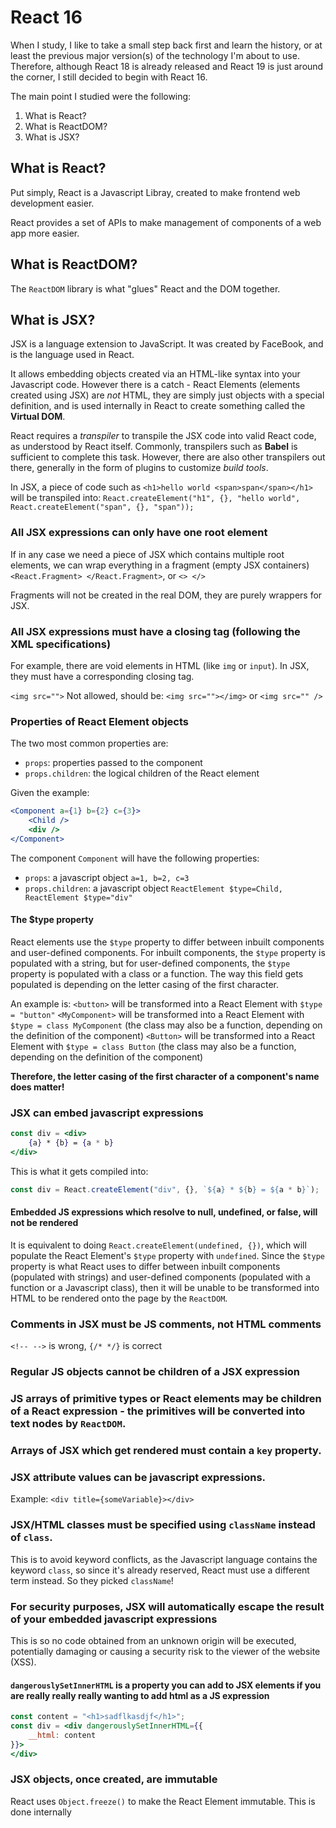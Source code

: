 # React 16

When I study, I like to take a small step back first and learn the history, or at least the previous major version(s) of the technology I'm about to use. Therefore, although React 18 is already released and React 19 is just around the corner, I still decided to begin with React 16.

The main point I studied were the following:
1. What is React?
2. What is ReactDOM?
3. What is JSX?

## What is React?

Put simply, React is a Javascript Libray, created to make frontend web development easier. 

React provides a set of APIs to make management of components of a web app more easier.

## What is ReactDOM?

The `ReactDOM` library is what "glues" React and the DOM together.

## What is JSX?

JSX is a language extension to JavaScript. It was created by FaceBook, and is the language used in React.

It allows embedding objects created via an HTML-like syntax into your Javascript code. However there is a catch - React Elements (elements created using JSX) are *not* HTML, they are simply just objects with a special definition, and is used internally in React to create something called the **Virtual DOM**.

React requires a *transpiler* to transpile the JSX code into valid React code, as understood by React itself. Commonly, transpilers such as **Babel** is sufficient to complete this task. However, there are also other transpilers out there, generally in the form of plugins to customize *build tools*.

In JSX, a piece of code such as `<h1>hello world <span>span</span></h1>` will be transpiled into: `React.createElement("h1", {}, "hello world", React.createElement("span", {}, "span"));`

### All JSX expressions can only have one root element

If in any case we need a piece of JSX which contains multiple root elements, we can wrap everything in a fragment (empty JSX containers) `<React.Fragment> </React.Fragment>`, or `<> </>`

Fragments will not be created in the real DOM, they are purely wrappers for JSX.

### All JSX expressions must have a closing tag (following the XML specifications)

For example, there are void elements in HTML (like `img` or `input`). In JSX, they must have a corresponding closing tag.

`<img src="">` Not allowed, should be: `<img src=""></img>` or `<img src="" />`

### Properties of React Element objects

The two most common properties are:
- `props`: properties passed to the component
- `props.children`: the logical children of the React element

Given the example:
```jsx
<Component a={1} b={2} c={3}>
    <Child />
    <div />
</Component>
```

The component `Component` will have the following properties:
- `props`: a javascript object `a=1, b=2, c=3`
- `props.children`: a javascript object `ReactElement $type=Child, ReactElement $type="div"`

#### The $type property

React elements use the `$type` property to differ between inbuilt components and user-defined components. For inbuilt components, the `$type` property is populated with a string, but for user-defined components, the `$type` property is populated with a class or a function. The way this field gets populated is depending on the letter casing of the first character.

An example is:
`<button>` will be transformed into a React Element with `$type = "button"`
`<MyComponent>` will be transformed into a React Element with `$type = class MyComponent` (the class may also be a function, depending on the definition of the component)
`<Button>` will be transformed into a React Element with `$type = class Button` (the class may also be a function, depending on the definition of the component)

**Therefore, the letter casing of the first character of a component's name does matter!**

### JSX can embed javascript expressions

```jsx
const div = <div>
    {a} * {b} = {a * b}
</div>
```
This is what it gets compiled into:

```js
const div = React.createElement("div", {}, `${a} * ${b} = ${a * b}`);
```

#### Embedded JS expressions which resolve to null, undefined, or false, will not be rendered

It is equivalent to doing `React.createElement(undefined, {})`, which will populate the React Element's `$type` property with `undefined`. Since the `$type` property is what React uses to differ between inbuilt components (populated with strings) and user-defined components (populated with a function or a Javascript class), then it will be unable to be transformed into HTML to be rendered onto the page by the `ReactDOM`.

### Comments in JSX must be JS comments, not HTML comments

`<!-- -->` is wrong, `{/* */}` is correct

### Regular JS objects cannot be children of a JSX expression

### JS arrays of primitive types or React elements may be children of a React expression - the primitives will be converted into text nodes by `ReactDOM`.

### Arrays of JSX which get rendered must contain a `key` property.

### JSX attribute values can be javascript expressions.

Example: `<div title={someVariable}></div>`

### JSX/HTML classes must be specified using `className` instead of `class`.

This is to avoid keyword conflicts, as the Javascript language contains the keyword `class`, so since it's already reserved, React must use a different term instead. So they picked `className`!

### For security purposes, JSX will automatically escape the result of your embedded javascript expressions

This is so no code obtained from an unknown origin will be executed, potentially damaging or causing a security risk to the viewer of the website (XSS).

#### `dangerouslySetInnerHTML` is a property you can add to JSX elements if you are really really really wanting to add html as a JS expression

```jsx
const content = "<h1>sadflkasdjf</h1>";
const div = <div dangerouslySetInnerHTML={{
    __html: content
}}>
</div>
```

### JSX objects, once created, are immutable

React uses `Object.freeze()` to make the React Element immutable. This is done internally
